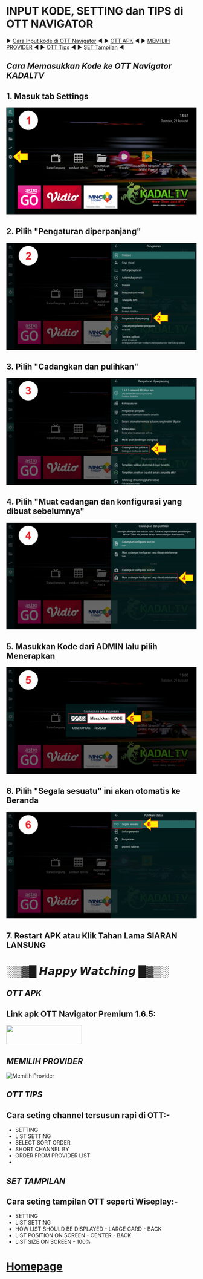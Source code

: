 

# INPUT KODE, SETTING dan TIPS di OTT NAVIGATOR 

▶️ [Cara Input kode di OTT Navigator](#cara-memasukkan-kode-ke-ott-navigator-kadaltv) ◀️ ▶️ [OTT APK](#ott-apk) ◀️ ▶️ [MEMILIH PROVIDER](#memilih-provider) ◀️ ▶️ [OTT Tips](#ott-tips) ◀️ ▶️ [SET Tampilan](#set-tampilan) ◀️


## *Cara Memasukkan Kode ke OTT Navigator KADALTV*

## 1. Masuk tab **Settings**

![Settings](https://raw.githubusercontent.com/ar135ta/alltv/main/TUTOR%20OTT/No.1.png)

## 2. Pilih **"Pengaturan diperpanjang"**

![Pengaturan diperpanjang](https://raw.githubusercontent.com/ar135ta/alltv/main/TUTOR%20OTT/No.2.png)

## 3. Pilih **"Cadangkan dan pulihkan"**

![Cadangkan dan pulihkan](https://raw.githubusercontent.com/ar135ta/alltv/main/TUTOR%20OTT/No.3.png)

## 4. Pilih "Muat cadangan dan konfigurasi yang dibuat sebelumnya"

![Muat cadangan dan konfigurasi yang dibuat sebelumnya](https://raw.githubusercontent.com/ar135ta/alltv/main/TUTOR%20OTT/No.4.png)

## 5. Masukkan Kode dari ADMIN lalu pilih Menerapkan

![Masukkan Kode dari ADMIN](https://raw.githubusercontent.com/ar135ta/alltv/main/TUTOR%20OTT/No.5.png)

## 6. Pilih **"Segala sesuatu"** ini akan otomatis ke Beranda

![Segala sesuatu](https://raw.githubusercontent.com/ar135ta/alltv/main/TUTOR%20OTT/No.6.png)

## 7. Restart APK atau Klik Tahan Lama SIARAN LANSUNG

# ░▒▓█ 𝙃𝙖𝙥𝙥𝙮 𝙒𝙖𝙩𝙘𝙝𝙞𝙣𝙜 █▓▒░

## *OTT APK*
## Link apk OTT Navigator Premium 1.6.5:

[<img src="https://www.mtctutorials.com/wp-content/uploads/2019/04/Download-button-png-GREEN-color-by-mtc-tutorials-2048x574.png" width="200" height="50">](https://bit.ly/ott165)

## *MEMILIH PROVIDER*
![Memilih Provider]([https://raw.githubusercontent.com/ar135ta/alltv/main/TUTOR%20OTT/No.3.png](https://raw.githubusercontent.com/ar135ta/alltv/main/TUTOR%20OTT/PILIH_PROVIDER.png))

## *OTT TIPS*
## Cara seting channel tersusun rapi di OTT:-

- SETTING 
- LIST SETTING 
- SELECT SORT ORDER 
- SHORT CHANNEL BY 
- ORDER FROM PROVIDER LIST
- 
## *SET TAMPILAN*
## Cara seting tampilan OTT seperti Wiseplay:-

- SETTING
- LIST SETTING 
- HOW LIST SHOULD BE DISPLAYED - LARGE CARD - BACK
- LIST POSITION ON SCREEN - CENTER - BACK
- LIST SIZE ON SCREEN - 100%

# [Homepage](https://ar135ta.github.io/alltv/)
